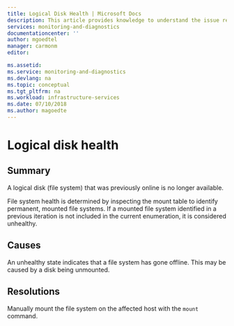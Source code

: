 ```yaml
---
title: Logical Disk Health | Microsoft Docs
description: This article provides knowledge to understand the issue reported, what are the possible causes, and how to resolve the health issue identified by Azure Monitor VM Health.
services: monitoring-and-diagnostics
documentationcenter: ''
author: mgoedtel
manager: carmonm
editor: 

ms.assetid: 
ms.service: monitoring-and-diagnostics
ms.devlang: na
ms.topic: conceptual
ms.tgt_pltfrm: na
ms.workload: infrastructure-services
ms.date: 07/10/2018
ms.author: magoedte
---
```


# Logical disk health 

## Summary

A logical disk (file system) that was previously online is no longer available.

File system health is determined by inspecting the mount table to identify permanent, mounted file systems. If a mounted file system identified in a previous iteration is not included in the current enumeration, it is considered unhealthy.

## Causes

An unhealthy state indicates that a file system has gone offline. This may be caused by a disk being unmounted.

## Resolutions

Manually mount the file system on the affected host with the `mount` command.